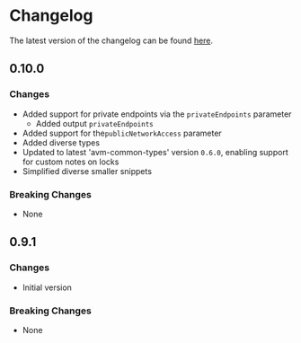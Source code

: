 # Changelog

The latest version of the changelog can be found [here](https://github.com/Azure/bicep-registry-modules/blob/main/avm/res/api-management/service/CHANGELOG.md).

## 0.10.0

### Changes

- Added support for private endpoints via the `privateEndpoints` parameter
  - Added output `privateEndpoints`
- Added support for the`publicNetworkAccess` parameter
- Added diverse types
- Updated to latest 'avm-common-types' version `0.6.0`, enabling support for custom notes on locks
- Simplified diverse smaller snippets

### Breaking Changes

- None

## 0.9.1

### Changes

- Initial version

### Breaking Changes

- None
